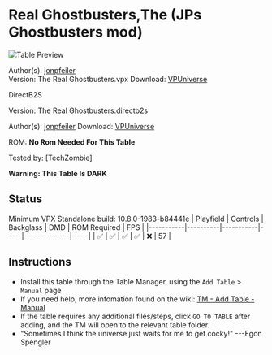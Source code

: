 # Real Ghostbusters,The (JPs Ghostbusters mod)

![Table Preview](../../images/vpx-realghostbusters.jpg)

Author(s): [jonpfeiler](https://vpuniverse.com/profile/62585-jonpfeiler/)  
Version:  The Real Ghostbusters.vpx
Download:  [VPUniverse](https://vpuniverse.com/files/file/15645-the-real-ghostbusters-jps-ghostbusters-mod/)

DirectB2S

Version: The Real Ghostbusters.directb2s 

Author(s): [jonpfeiler](https://vpuniverse.com/profile/62585-jonpfeiler/) 
Download:  [VPUniverse](https://vpuniverse.com/files/file/15646-the-real-ghostbusters-b2s-with-full-dmd/)

ROM: **No Rom Needed For This Table**

Tested by:
[TechZombie]

**Warning: This Table Is DARK**

## Status 

Minimum VPX Standalone build: 10.8.0-1983-b84441e
| Playfield | Controls | Backglass | DMD | ROM Required | FPS | 
|-----------|----------|-----------|-----|--------------|-----|
| :white_check_mark: | :white_check_mark: | :white_check_mark: | :white_check_mark: | :x: | 57 |

## Instructions

- Install this table through the Table Manager, using the `Add Table` > `Manual` page
- If you need help, more infomation found on the wiki: [TM - Add Table - Manual](https://github.com/LegendsUnchained/vpx-standalone-alp4k/wiki/%5B04%5D-%F0%9F%A7%A1-TM-%E2%80%90-Other-Features#add-table---manual)
- If the table requires any additional files/steps, click `GO TO TABLE` after adding, and the TM will open to the relevant table folder.
- "Sometimes I think the universe just waits for me to get cocky!" ---Egon Spengler

